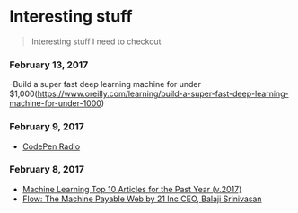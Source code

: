 # Interesting stuff

> Interesting stuff I need to checkout


### February 13, 2017
-Build a super fast deep learning machine for under $1,000(https://www.oreilly.com/learning/build-a-super-fast-deep-learning-machine-for-under-1000)

### February 9, 2017
- [CodePen Radio](https://blog.codepen.io/radio/) 

### February 8, 2017
- [Machine Learning Top 10 Articles for the Past Year (v.2017)](https://medium.mybridge.co/machine-learning-top-10-of-the-year-v-2017-7552599935c0#.c8hodsbkn) 
- [Flow: The Machine Payable Web by 21 Inc CEO, Balaji Srinivasan](https://www.youtube.com/watch?v=b2pXSyLiijM) 
